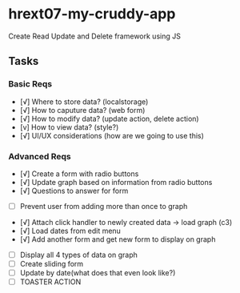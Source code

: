 # hrext07-my-cruddy-app
Create Read Update and Delete framework using JS


## Tasks

### Basic Reqs
- [√] Where to store data? (localstorage)
- [√] How to caputure data? (web form)
- [√] How to modify data? (update action, delete action)
- [v] How to view data? (style?)
- [√] UI/UX considerations (how are we going to use this)

### Advanced Reqs
- [√] Create a form with radio buttons
- [√] Update graph based on information from radio buttons
- [√] Questions to answer for form
- [ ] Prevent user from adding more than once to graph 
<!-- - [ ] How to click on points in graph to update data (is this even possible?) -->
- [√] Attach click handler to newly created data -> load graph (c3)
- [√] Load dates from edit menu
- [√] Add another form and get new form to display on graph
- [ ] Display all 4 types of data on graph
- [ ] Create sliding form
- [ ] Update by date(what does that even look like?)
- [ ] TOASTER ACTION

